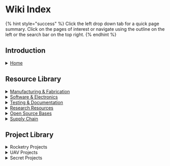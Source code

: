# Wiki Index

{% hint style="success" %}
Click the left drop down tab for a quick page summary. Click on the pages of interest or navigate using the outline on the left or the search bar on the top right.
{% endhint %}

## Introduction

<details>

<summary><a href="../">Home</a></summary>

Homepage and landing page for the wiki

</details>

## Resource Library

<details>

<summary><a href="../resource-library/manufacturing-and-fabrication/">Manufacturing &#x26; Fabrication</a></summary>

Library of resources and reference about 3D printing, CNC machining, and anything manufacturing or fabrication.

</details>

<details>

<summary><a href="../resource-library/software-and-electronics/">Software &#x26; Electronics</a></summary>

Library of resources about electronics and software.

</details>

<details>

<summary><a href="../testing-and-documentation/">Testing &#x26; Documentation</a></summary>

Tools and references for testing and validation along with documentation&#x20;

</details>

<details>

<summary><a href="../research-resources/">Research Resources</a></summary>

Library of resources to research various topics for projects. This includes studying basic theory and application.&#x20;

</details>

<details>

<summary><a href="../open-development-platforms/">Open Source Bases</a></summary>

List and resources of other open source projects and design architectures we utilize in our projects.&#x20;

</details>

<details>

<summary><a href="../vendors-and-supply-chain/">Supply Chain</a></summary>

List of suppliers with our personal reviews along with Bills of Material tools.

</details>

## Project Library

<details>

<summary>Rocketry Projects</summary>

[K-9 TVC V8](../rocketry-systems/k-9-tvc-v8.md)

[K-9 TVC Gen 2](../rocketry-systems/k-9-tvc-gen-2.md)

[K-9 TVC Mega](../rocketry-systems/k-9-tvc-mega.md)

[K-9 TVC Hopper](../rocketry-systems/k-9-tvc-hopper.md)

[Model Rocket Landing Legs](../rocketry-systems/model-rocket-landing-legs.md)

[WOOF Launch Computer](../rocketry-systems/woof-launch-computer/)

[Model Rocket GCS](../rocketry-systems/model-rocket-gcs.md)

</details>

<details>

<summary>UAV Projects</summary>

[Valor sUAS](../projects/uav-systems/valor-suas.md)

</details>

<details>

<summary>Secret Projects</summary>

[VALOR2X Ghost Wolf ](https://youtu.be/dQw4w9WgXcQ)

</details>
